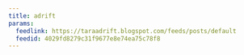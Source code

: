 ```yaml
---
title: adrift
params:
  feedlink: https://taraadrift.blogspot.com/feeds/posts/default
  feedid: 4029fd8279c31f9677e8e74ea75c78f8
---
```

